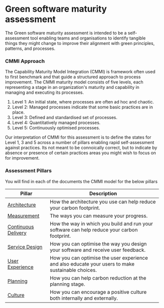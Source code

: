 # Green software maturity assessment

The Green software maturity assessment is intended to be a self-assessment tool enabling teams and organisations to identify tangible things they might change to improve their alignment with green principles, patterns, and processes.

### CMMI Approach

The Capability Maturity Model Integration (CMMI) is framework often used to first benchmark and that guide a structured approach to process improvement. The CMMI maturity model consists of five levels, each representing a stage in an organization's maturity and capability in managing and executing its processes. 


1. Level 1: An initial state, where processes are often ad hoc and chaotic. 
2. Level 2: Managed processes indicate that some basic practices are in place. 
3. Level 3: Defined and standardised set of processes.
4. Level 4: Quantitatively managed processes.
5. Level 5: Continuously optimised processes.

Our interpretation of CMMI for this assessment is to define the states for Level 1, 3 and 5 across a number of pillars enabling rapid self-assessment against practices. Its not meant to be connoically correct, but to indicate by absence or presence of certain practices areas you might wish to focus on for improvement.

### Assessment Pillars
You will find in each of the documents the CMMI model for the below pillars

| Pillar | Description |
|---|---|
| [Architecture](architecture-matrix.md) | How the architecture you use can help reduce your carbon footprint. |
| [Measurement](measurement-matrix.md) | The ways you can measure your progress. |
| [Continuous Delivery](continuous-delivery-matrix.md) | How the way in which you build and run your software can help reduce your carbon footprint. |
| [Service Design](service-design-matrix.md) | How you can optimise the way you design your software and receive user feedback. |
| [User Experience](user-experience-matrix.md) | How you can optimise the user experience and also educate your users to make sustainable choices. |
| [Planning](planning-matrix.md) | How you can help carbon reduction at the planning stage. |
| [Culture](culture-matrix.md) | How you can encourage a positive culture both internally and externally. |
